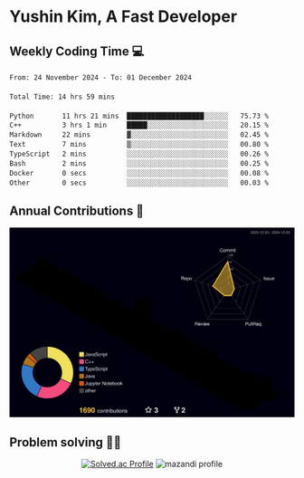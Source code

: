 # Yushin Kim, A Fast Developer

## Weekly Coding Time 💻

<!--START_SECTION:waka-->

```txt
From: 24 November 2024 - To: 01 December 2024

Total Time: 14 hrs 59 mins

Python       11 hrs 21 mins  ███████████████████░░░░░░   75.73 %
C++          3 hrs 1 min     █████░░░░░░░░░░░░░░░░░░░░   20.15 %
Markdown     22 mins         ▓░░░░░░░░░░░░░░░░░░░░░░░░   02.45 %
Text         7 mins          ▒░░░░░░░░░░░░░░░░░░░░░░░░   00.80 %
TypeScript   2 mins          ░░░░░░░░░░░░░░░░░░░░░░░░░   00.26 %
Bash         2 mins          ░░░░░░░░░░░░░░░░░░░░░░░░░   00.25 %
Docker       0 secs          ░░░░░░░░░░░░░░░░░░░░░░░░░   00.08 %
Other        0 secs          ░░░░░░░░░░░░░░░░░░░░░░░░░   00.03 %
```

<!--END_SECTION:waka-->

## Annual Contributions 🏃

![](./profile-3d-contrib/profile-night-rainbow.svg)

## Problem solving 👨‍💻

<div align="center">

[![Solved.ac Profile](http://mazassumnida.wtf/api/v2/generate_badge?boj=kys010306)](https://solved.ac/kys010306)
![mazandi profile](http://mazandi.herokuapp.com/api?handle=kys010306&theme=dark)

</div>
